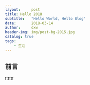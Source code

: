 ```yaml
---
layout:     post
title: Hello 2018
subtitle:   "Hello World, Hello Blog"
date:       2018-03-14
author:     dxw
header-img: img/post-bg-2015.jpg
catalog: true
tags:
    - 生活
---
```



## 前言
 tttttt






